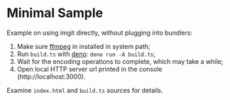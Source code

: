﻿# Minimal Sample

Example on using imgit directly, without plugging into bundlers:

1. Make sure [ffmpeg](https://www.ffmpeg.org) in installed in system path;
2. Run `build.ts` with [deno](https://deno.com): `deno run -A build.ts`;
3. Wait for the encoding operations to complete, which may take a while;
4. Open local HTTP server url printed in the console (http://localhost:3000).

Examine `index.html` and `build.ts` sources for details.
